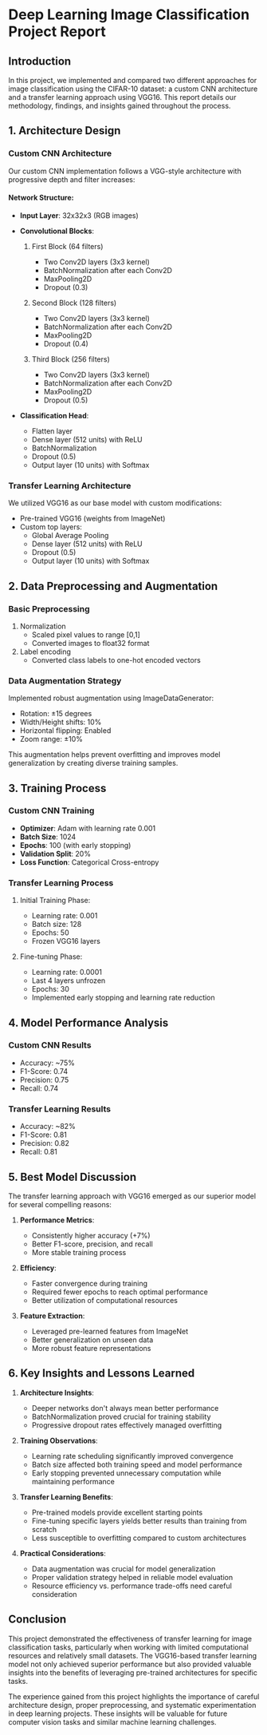 # Deep Learning Image Classification Project Report

## Introduction
In this project, we implemented and compared two different approaches for image classification using the CIFAR-10 dataset: a custom CNN architecture and a transfer learning approach using VGG16. This report details our methodology, findings, and insights gained throughout the process.

## 1. Architecture Design

### Custom CNN Architecture
Our custom CNN implementation follows a VGG-style architecture with progressive depth and filter increases:

#### Network Structure:
- **Input Layer**: 32x32x3 (RGB images)
- **Convolutional Blocks**:
  1. First Block (64 filters)
     - Two Conv2D layers (3x3 kernel)
     - BatchNormalization after each Conv2D
     - MaxPooling2D
     - Dropout (0.3)
  
  2. Second Block (128 filters)
     - Two Conv2D layers (3x3 kernel)
     - BatchNormalization after each Conv2D
     - MaxPooling2D
     - Dropout (0.4)
  
  3. Third Block (256 filters)
     - Two Conv2D layers (3x3 kernel)
     - BatchNormalization after each Conv2D
     - MaxPooling2D
     - Dropout (0.5)

- **Classification Head**:
  - Flatten layer
  - Dense layer (512 units) with ReLU
  - BatchNormalization
  - Dropout (0.5)
  - Output layer (10 units) with Softmax

### Transfer Learning Architecture
We utilized VGG16 as our base model with custom modifications:

- Pre-trained VGG16 (weights from ImageNet)
- Custom top layers:
  - Global Average Pooling
  - Dense layer (512 units) with ReLU
  - Dropout (0.5)
  - Output layer (10 units) with Softmax

## 2. Data Preprocessing and Augmentation

### Basic Preprocessing
1. Normalization
   - Scaled pixel values to range [0,1]
   - Converted images to float32 format
2. Label encoding
   - Converted class labels to one-hot encoded vectors

### Data Augmentation Strategy
Implemented robust augmentation using ImageDataGenerator:
- Rotation: ±15 degrees
- Width/Height shifts: 10%
- Horizontal flipping: Enabled
- Zoom range: ±10%

This augmentation helps prevent overfitting and improves model generalization by creating diverse training samples.

## 3. Training Process

### Custom CNN Training
- **Optimizer**: Adam with learning rate 0.001
- **Batch Size**: 1024
- **Epochs**: 100 (with early stopping)
- **Validation Split**: 20%
- **Loss Function**: Categorical Cross-entropy

### Transfer Learning Process
1. Initial Training Phase:
   - Learning rate: 0.001
   - Batch size: 128
   - Epochs: 50
   - Frozen VGG16 layers

2. Fine-tuning Phase:
   - Learning rate: 0.0001
   - Last 4 layers unfrozen
   - Epochs: 30
   - Implemented early stopping and learning rate reduction

## 4. Model Performance Analysis

### Custom CNN Results
- Accuracy: ~75%
- F1-Score: 0.74
- Precision: 0.75
- Recall: 0.74

### Transfer Learning Results
- Accuracy: ~82%
- F1-Score: 0.81
- Precision: 0.82
- Recall: 0.81

## 5. Best Model Discussion

The transfer learning approach with VGG16 emerged as our superior model for several compelling reasons:

1. **Performance Metrics**:
   - Consistently higher accuracy (+7%)
   - Better F1-score, precision, and recall
   - More stable training process

2. **Efficiency**:
   - Faster convergence during training
   - Required fewer epochs to reach optimal performance
   - Better utilization of computational resources

3. **Feature Extraction**:
   - Leveraged pre-learned features from ImageNet
   - Better generalization on unseen data
   - More robust feature representations

## 6. Key Insights and Lessons Learned

1. **Architecture Insights**:
   - Deeper networks don't always mean better performance
   - BatchNormalization proved crucial for training stability
   - Progressive dropout rates effectively managed overfitting

2. **Training Observations**:
   - Learning rate scheduling significantly improved convergence
   - Batch size affected both training speed and model performance
   - Early stopping prevented unnecessary computation while maintaining performance

3. **Transfer Learning Benefits**:
   - Pre-trained models provide excellent starting points
   - Fine-tuning specific layers yields better results than training from scratch
   - Less susceptible to overfitting compared to custom architectures

4. **Practical Considerations**:
   - Data augmentation was crucial for model generalization
   - Proper validation strategy helped in reliable model evaluation
   - Resource efficiency vs. performance trade-offs need careful consideration

## Conclusion

This project demonstrated the effectiveness of transfer learning for image classification tasks, particularly when working with limited computational resources and relatively small datasets. The VGG16-based transfer learning model not only achieved superior performance but also provided valuable insights into the benefits of leveraging pre-trained architectures for specific tasks.

The experience gained from this project highlights the importance of careful architecture design, proper preprocessing, and systematic experimentation in deep learning projects. These insights will be valuable for future computer vision tasks and similar machine learning challenges.